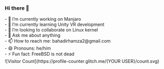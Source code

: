 ### Hi there 👋

<!--
**bahadir-hamza/bahadir-hamza** is a ✨ _special_ ✨ repository because its `README.md` (this file) appears on your GitHub profile.

Here are some ideas to get you started: --!>

 - 🔭 I’m currently working on Manjaro </br>
 - 🌱 I’m currently learning Unity VR development </br>
 - 👯 I’m looking to collaborate on Linux kernel </br>
 <!-- - 🤔 I’m looking for help with ... --!>
 - 💬 Ask me about anything </br>
 - 📫 How to reach me: bahadirhamza2@gmail.com </br>
 - 😄 Pronouns: he/him </br>
 - ⚡ Fun fact: FreeBSD is not dead </br>

 ![Visitor Count](https://profile-counter.glitch.me/{YOUR USER}/count.svg)
